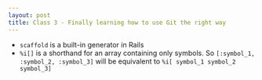 ```yaml
---
layout: post
title: Class 3 - Finally learning how to use Git the right way
---
```


- `scaffold` is a built-in generator in Rails
- `%i[]` is a shorthand for an array containing only symbols. So 
  ```[:symbol_1, :symbol_2, :symbol_3]``` 
  will be equivalent to 
  ```%i[ symbol_1 symbol_2 symbol_3]```
